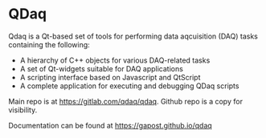# QDaq

Qdaq is a Qt-based set of tools for performing data aqcuisition (DAQ) tasks containing the following:

- A hierarchy of C++ objects for various DAQ-related tasks
- A set of Qt-widgets suitable for DAQ applications
- A scripting interface based on Javascript and QtScript
- A complete application for executing and debugging QDaq scripts

Main repo is at https://gitlab.com/qdaq/qdaq. Github repo is a copy for visibility.

Documentation can be found at https://gapost.github.io/qdaq


